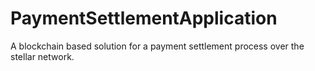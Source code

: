 # PaymentSettlementApplication
A blockchain based solution for a payment settlement process over the stellar network. 
